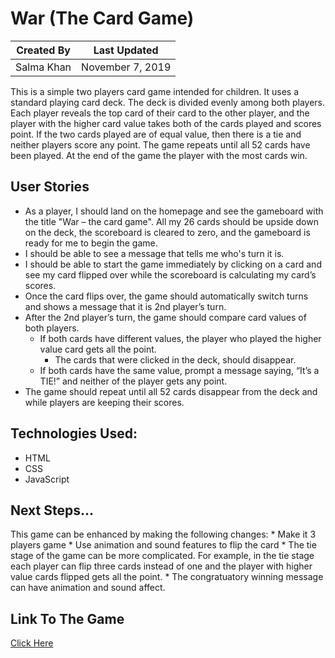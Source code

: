 # War (The Card Game)

Created By | Last Updated
-----------|--------------
Salma Khan | November 7, 2019

This is a simple two players card game intended for children. It uses a standard playing card deck. The deck is divided evenly among both players. Each player reveals the top card of their card to the other player, and the player with the higher card value takes both of the cards played and scores point. If the two cards played are of equal value, then there is a tie and neither players score any point. The game repeats until all 52 cards have been played. At the end of the game the player with the most cards win.

## User Stories
* As a player, I should land on the homepage and see the gameboard with the title "War – the card game". All my 26 cards should be upside down on the deck, the scoreboard is cleared to zero, and the gameboard is ready for me to begin the game.
* I should be able to see a message that tells me who's turn it is.
* I should be able to start the game immediately by clicking on a card and see my card flipped over while the scoreboard is calculating my card’s scores. 
* Once the card flips over, the game should automatically switch turns and shows a message that it is 2nd player’s turn. 
* After the 2nd player’s turn, the game should compare card values of both players.
    * If both cards have different values, the player who played the higher value card gets all the point. 
        * The cards that were clicked in the deck, should disappear.
    *  If both cards have the same value, prompt a message saying, “It’s a TIE!” and neither of the player gets any point.
* The game should repeat until all 52 cards disappear from the deck and while players are keeping their scores. 


## Technologies Used: 
* HTML
* CSS
* JavaScript 

## Next Steps...
This game can be enhanced by making the following changes:
    * Make it 3 players game
    * Use animation and sound features to flip the card 
    * The tie stage of the game can be more complicated. For example, in the tie stage each player can flip three cards instead of one and the      player with higher value cards flipped gets all the point. 
    * The congratuatory winning message can have animation and sound affect. 

## Link To The Game
[Click Here](https://ssahussai.github.io/War-the-card-game/) 

<!-- A README.md file with these sections:
☐ Screenshot(s): Images of your actual game.


